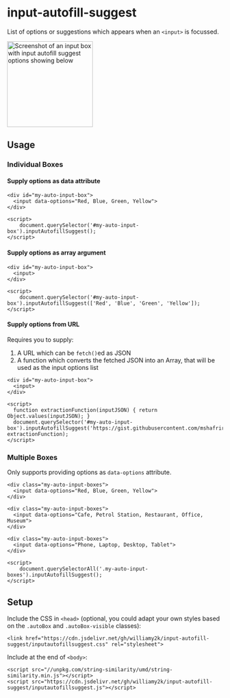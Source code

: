 # input-autofill-suggest

List of options or suggestions which appears when an `<input>` is focussed.

<img src="https://i.ibb.co/kHPZS3q/Untitled-1-dragged.png" width="200" alt="Screenshot of an input box with input autofill suggest options showing below">

## Usage

### Individual Boxes

#### Supply options as data attribute

    <div id="my-auto-input-box">
      <input data-options="Red, Blue, Green, Yellow">
    </div>
    
    <script>
        document.querySelector('#my-auto-input-box').inputAutofillSuggest();
    </script>
    
#### Supply options as array argument

    <div id="my-auto-input-box">
      <input>
    </div>
    
    <script>
        document.querySelector('#my-auto-input-box').inputAutofillSuggest(['Red', 'Blue', 'Green', 'Yellow']);
    </script>

#### Supply options from URL

Requires you to supply:
1. A URL which can be `fetch()`ed as JSON
2. A function which converts the fetched JSON into an Array, that will be used as the input options list


```
<div id="my-auto-input-box">
  <input>
</div>

<script>
  function extractionFunction(inputJSON) { return Object.values(inputJSON); }
  document.querySelector('#my-auto-input-box').inputAutofillSuggest('https://gist.githubusercontent.com/mshafrir/2646763/raw/8b0dbb93521f5d6889502305335104218454c2bf/states_hash.json', extractionFunction);
</script>
```

### Multiple Boxes

Only supports providing options as `data-options` attribute.

    <div class="my-auto-input-boxes">
      <input data-options="Red, Blue, Green, Yellow">
    </div>
    
    <div class="my-auto-input-boxes">
      <input data-options="Cafe, Petrol Station, Restaurant, Office, Museum">
    </div>
    
    <div class="my-auto-input-boxes">
      <input data-options="Phone, Laptop, Desktop, Tablet">
    </div>
    
    <script>
        document.querySelectorAll('.my-auto-input-boxes').inputAutofillSuggest();
    </script>

## Setup

Include the CSS in `<head>` (optional, you could adapt your own styles based on the `.autoBox` and `.autoBox-visible` classes):

    <link href="https://cdn.jsdelivr.net/gh/williamy2k/input-autofill-suggest/inputautofillsuggest.css" rel="stylesheet">

Include at the end of `<body>`:

    <script src="//unpkg.com/string-similarity/umd/string-similarity.min.js"></script>
    <script src="https://cdn.jsdelivr.net/gh/williamy2k/input-autofill-suggest/inputautofillsuggest.js"></script>
